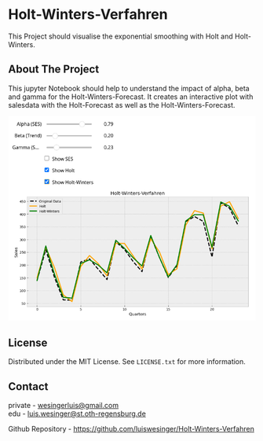 # Holt-Winters-Verfahren
This Project should visualise the exponential smoothing with Holt and Holt-Winters.


<!-- ABOUT THE PROJECT -->
## About The Project

This jupyter Notebook should help to understand the impact of alpha, beta and gamma for the Holt-Winters-Forecast.
It creates an interactive plot with salesdata with the Holt-Forecast as well as the Holt-Winters-Forecast.

![example use picture](pictures/example.png)


<!-- LICENSE -->
## License

Distributed under the MIT License. See `LICENSE.txt` for more information.

<!-- CONTACT -->
## Contact

private - wesingerluis@gmail.com  
edu     - luis.wesinger@st.oth-regensburg.de  

Github Repository       - https://github.com/luiswesinger/Holt-Winters-Verfahren